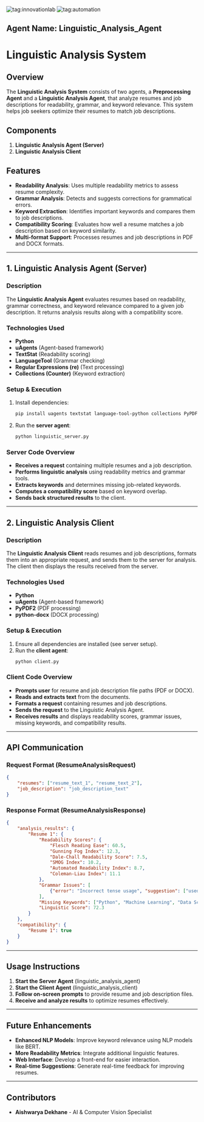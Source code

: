 ![tag:innovationlab](https://img.shields.io/badge/innovationlab-3D8BD3)
![tag:automation](https://img.shields.io/badge/automation-3D8BD3)

## Agent Name: Linguistic_Analysis_Agent

# Linguistic Analysis System

## Overview
The **Linguistic Analysis System** consists of two agents, a **Preprocessing Agent** and a **Linguistic Analysis Agent**, that analyze resumes and job descriptions for readability, grammar, and keyword relevance. This system helps job seekers optimize their resumes to match job descriptions.

## Components
1. **Linguistic Analysis Agent (Server)**
2. **Linguistic Analysis Client**

## Features
- **Readability Analysis**: Uses multiple readability metrics to assess resume complexity.
- **Grammar Analysis**: Detects and suggests corrections for grammatical errors.
- **Keyword Extraction**: Identifies important keywords and compares them to job descriptions.
- **Compatibility Scoring**: Evaluates how well a resume matches a job description based on keyword similarity.
- **Multi-format Support**: Processes resumes and job descriptions in PDF and DOCX formats.

---

## 1. Linguistic Analysis Agent (Server)

### **Description**
The **Linguistic Analysis Agent** evaluates resumes based on readability, grammar correctness, and keyword relevance compared to a given job description. It returns analysis results along with a compatibility score.

### **Technologies Used**
- **Python**
- **uAgents** (Agent-based framework)
- **TextStat** (Readability scoring)
- **LanguageTool** (Grammar checking)
- **Regular Expressions (re)** (Text processing)
- **Collections (Counter)** (Keyword extraction)

### **Setup & Execution**
1. Install dependencies:
   ```bash
   pip install uagents textstat language-tool-python collections PyPDF2 python-docx
   ```
2. Run the **server agent**:
   ```bash
   python linguistic_server.py
   ```

### **Server Code Overview**
- **Receives a request** containing multiple resumes and a job description.
- **Performs linguistic analysis** using readability metrics and grammar tools.
- **Extracts keywords** and determines missing job-related keywords.
- **Computes a compatibility score** based on keyword overlap.
- **Sends back structured results** to the client.

---

## 2. Linguistic Analysis Client

### **Description**
The **Linguistic Analysis Client** reads resumes and job descriptions, formats them into an appropriate request, and sends them to the server for analysis. The client then displays the results received from the server.

### **Technologies Used**
- **Python**
- **uAgents** (Agent-based framework)
- **PyPDF2** (PDF processing)
- **python-docx** (DOCX processing)

### **Setup & Execution**
1. Ensure all dependencies are installed (see server setup).
2. Run the **client agent**:
   ```bash
   python client.py
   ```

### **Client Code Overview**
- **Prompts user** for resume and job description file paths (PDF or DOCX).
- **Reads and extracts text** from the documents.
- **Formats a request** containing resumes and job descriptions.
- **Sends the request** to the Linguistic Analysis Agent.
- **Receives results** and displays readability scores, grammar issues, missing keywords, and compatibility results.

---

## API Communication

### **Request Format (ResumeAnalysisRequest)**
```json
{
    "resumes": ["resume_text_1", "resume_text_2"],
    "job_description": "job_description_text"
}
```

### **Response Format (ResumeAnalysisResponse)**
```json
{
    "analysis_results": {
        "Resume 1": {
            "Readability Scores": {
                "Flesch Reading Ease": 60.5,
                "Gunning Fog Index": 12.3,
                "Dale-Chall Readability Score": 7.5,
                "SMOG Index": 10.2,
                "Automated Readability Index": 8.7,
                "Coleman-Liau Index": 11.1
            },
            "Grammar Issues": [
                {"error": "Incorrect tense usage", "suggestion": ["used"], "severity": "TENSE_ERROR"}
            ],
            "Missing Keywords": ["Python", "Machine Learning", "Data Science"],
            "Linguistic Score": 72.3
        }
    },
    "compatibility": {
        "Resume 1": true
    }
}
```

---

## Usage Instructions
1. **Start the Server Agent** (linguistic_analysis_agent)
2. **Start the Client Agent** (linguistic_analysis_client)
3. **Follow on-screen prompts** to provide resume and job description files.
4. **Receive and analyze results** to optimize resumes effectively.

---

## Future Enhancements
- **Enhanced NLP Models**: Improve keyword relevance using NLP models like BERT.
- **More Readability Metrics**: Integrate additional linguistic features.
- **Web Interface**: Develop a front-end for easier interaction.
- **Real-time Suggestions**: Generate real-time feedback for improving resumes.

---

## Contributors
- **Aishwarya Dekhane** - AI & Computer Vision Specialist


